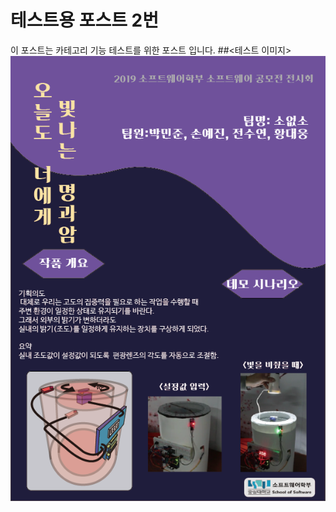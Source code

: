 # 테스트용 포스트 2번
이 포스트는 카테고리 기능 테스트를 위한 포스트 입니다.
##<테스트 이미지>
![[데모포스터]소없소팀_박민준 ](/assets/[데모포스터]소없소팀_박민준%20.png)
